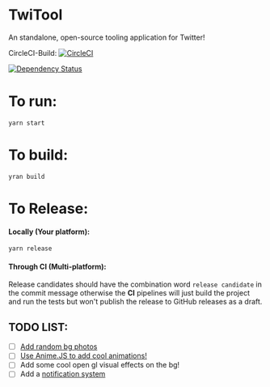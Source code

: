 # TwiTool
An standalone, open-source tooling application for Twitter!



CircleCI-Build: [![CircleCI](https://circleci.com/gh/mim-Armand/TwiTool.svg?style=svg)](https://circleci.com/gh/mim-Armand/TwiTool)

[![Dependency Status](https://gemnasium.com/badges/github.com/mim-Armand/status.ctl.alexa.skill.svg)](https://gemnasium.com/github.com/mim-Armand/status.ctl.alexa.skill)



# To run:
`yarn start`

# To build:
`yran build`

# To Release:
#### Locally (Your platform):
`yarn release`
#### Through CI (Multi-platform):
Release candidates should have the combination word `release candidate` in the commit message otherwise the **CI** pipelines will just build the project and run the tests but won't publish the release to GitHub releases as a draft.








## TODO LIST:
 - [ ] [Add random bg photos](https://github.com/unsplash/unsplash-js)
 - [ ] [Use Anime.JS to add cool animations!](http://animejs.com/)
 - [ ] Add some cool open gl visual effects on the bg!
 - [ ] Add a [notification system](https://github.com/igorprado/react-notification-system) 